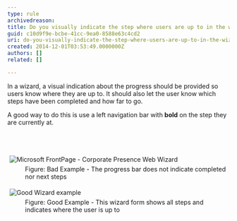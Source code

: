 ```yaml
---
type: rule
archivedreason: 
title: Do you visually indicate the step where users are up to in the wizard?
guid: c10d9f9e-bcbe-41cc-9ea0-8588e63c4cd2
uri: do-you-visually-indicate-the-step-where-users-are-up-to-in-the-wizard
created: 2014-12-01T03:53:49.0000000Z
authors: []
related: []

---
```



<p>In a wizard, a visual indication about the progress should be 
provided so users know where they are up to. It should also let the user
 know which steps have been completed and how far to go.</p><p>A good way to do this is use a left navigation bar with <strong>bold</strong> on the step they are currently at.</p>
<br><excerpt class='endintro'></excerpt><br>
<dl class="badImage"><dt> 
      <img src="http&#58;//www.ssw.com.au/ssw/Standards/Rules/Images/FrontPageWizard.gif" alt="Microsoft FrontPage - Corporate Presence Web Wizard" style="margin&#58;5px;" /> 
   </dt><dd>Figure&#58; Bad Example - The progress bar does not indicate completed nor next steps</dd></dl><dl class="goodImage"><dt>
      <img src="http&#58;//www.ssw.com.au/ssw/Standards/Rules/Images/Wizard_1.jpg" alt="Good Wizard example" style="margin&#58;5px;" />
   </dt><dd>Figure&#58; Good Example - This wizard form shows all steps and indicates where the user is up to</dd></dl>


